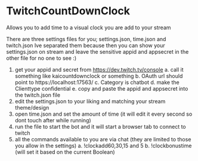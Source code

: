 # TwitchCountDownClock
Allows you to add time to a visual clock you are add to your stream

There are three settings files for you; settings.json, time.json and twitch.json
Ive separated them because then you can show your settings.json on stream and leave the sensitive appid and appsecret in the other file for no one to see :)

1. get your appid and secret from https://dev.twitch.tv/console
	a. call it something like kaicountdownclock or something
	b. OAuth url should point to https://localhost:17563/
	c. Category is chatbot
	d. make the Clienttype confidential
	e. copy and paste the appid and appsecret into the twitch.json file
2. edit the settings.json to your liking and matching your stream theme/design
3. open time.json and set the amount of time (it will edit it every second so dont touch after while running)
4. run the file to start the bot and it will start a browser tab to connect to twitch
5. all the commands available to you are via chat (they are limited to those you allow in the settings)
	a. !clockadd60,30,15 and 5
	b. !clockbonustime (will set it based on the current Boolean)

